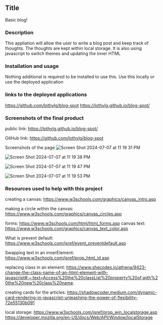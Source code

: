 ## Title
Basic blog!

### Description
This appliation will allow the user to write a blog post and keep track of thoughts. The thoughts are kept within local storage. It is also using javascript to switch themes and updating the inner HTML

### Installation and usage 
Nothing additional is required to be installed to use this. Use this locally or use the deployed application

### links to the deployed applications

https://github.com/lothylg/blog-spot
https://lothylg.github.io/blog-spot/

### Screenshots of the final product



public link: https://lothylg.github.io/blog-spot/

GitHub link: https://github.com/lothylg/blog-spot

Screenshots of the page
![Screen Shot 2024-07-07 at 11 19 31 PM](https://github.com/lothylg/blog-spot/assets/171598913/66f1891f-9f52-46a5-a5be-275b64c7c8a7)

![Screen Shot 2024-07-07 at 11 19 38 PM](https://github.com/lothylg/blog-spot/assets/171598913/a45b904c-801a-4414-aff6-ce4391019a7b)


![Screen Shot 2024-07-07 at 11 19 47 PM](https://github.com/lothylg/blog-spot/assets/171598913/1ebbbc43-2e63-4a00-9a4d-8428ed92e7a5)


![Screen Shot 2024-07-07 at 11 19 53 PM](https://github.com/lothylg/blog-spot/assets/171598913/acf6ea9d-c743-48cb-a414-3a6b47d48190)




### Resources used to help with this project

creating a canvas: https://www.w3schools.com/graphics/canvas_intro.asp

making a circle within the canvas: https://www.w3schools.com/graphics/canvas_circles.asp

forms: https://www.w3schools.com/html/html_forms.asp
canvas text: https://www.w3schools.com/graphics/canvas_text_color.asp

What is prevent default: https://www.w3schools.com/jsref/event_preventdefault.asp

Swapping text in an innerElement: https://www.w3schools.com/jsref/prop_html_id.asp


replacing class in an element: https://www.shecodes.io/athena/9423-change-the-class-name-of-an-html-element-with-javascript#:~:text=Access%20the%20classList%20property%20of,with%20the%20new%20class%20name.

creating cards for the articles: https://shadowcoder.medium.com/dynamic-card-rendering-in-javascript-unleashing-the-power-of-flexibility-72e55130b091

local storage: https://www.w3schools.com/jsref/prop_win_localstorage.asp
https://developer.mozilla.org/en-US/docs/Web/API/Window/localStorage

